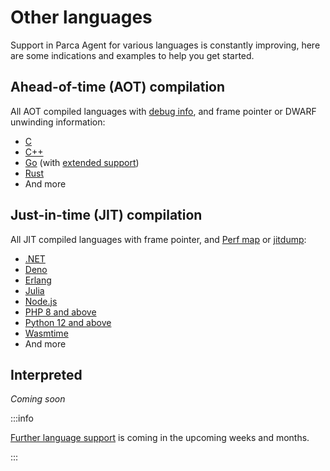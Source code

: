 # Other languages

Support in Parca Agent for various languages is constantly improving, here are some indications and examples to help you get started. 

## Ahead-of-time (AOT) compilation

All AOT compiled languages with [debug info](./symbolization#what-can-be-symbolized), and frame pointer or DWARF unwinding information:

* [C](https://github.com/parca-dev/parca-demo/tree/main/c)
* [C++](https://github.com/parca-dev/parca-demo/tree/main/cpp)
* [Go](https://github.com/parca-dev/parca-demo/tree/main/go) (with [extended support](./symbolization#go))
* [Rust](https://github.com/parca-dev/parca-demo/tree/main/rust)
* And more

## Just-in-time (JIT) compilation

All JIT compiled languages with frame pointer, and [Perf map](https://github.com/torvalds/linux/blob/master/tools/perf/Documentation/jit-interface.txt) or [jitdump](https://github.com/torvalds/linux/blob/master/tools/perf/Documentation/jitdump-specification.txt):

* [.NET](https://github.com/parca-dev/parca-demo/tree/main/dotnet)
* [Deno](https://github.com/parca-dev/parca-demo/tree/main/deno)
* [Erlang](https://github.com/parca-dev/parca-demo/tree/main/erlang)
* [Julia](https://github.com/parca-dev/parca-demo/tree/main/julia)
* [Node.js](https://github.com/parca-dev/parca-demo/tree/main/nodejs)
* [PHP 8 and above](https://github.com/parca-dev/parca-demo/tree/main/php)
* [Python 12 and above](https://github.com/parca-dev/parca-demo/tree/main/python)
* [Wasmtime](https://github.com/parca-dev/parca-demo/tree/main/wasmtime)
* And more

## Interpreted

_Coming soon_

:::info

[Further language support](https://github.com/parca-dev/parca-agent/issues?q=is%3Aissue+is%3Aopen+label%3Afeature%2Flanguage-support) is coming in the upcoming weeks and months.

:::

